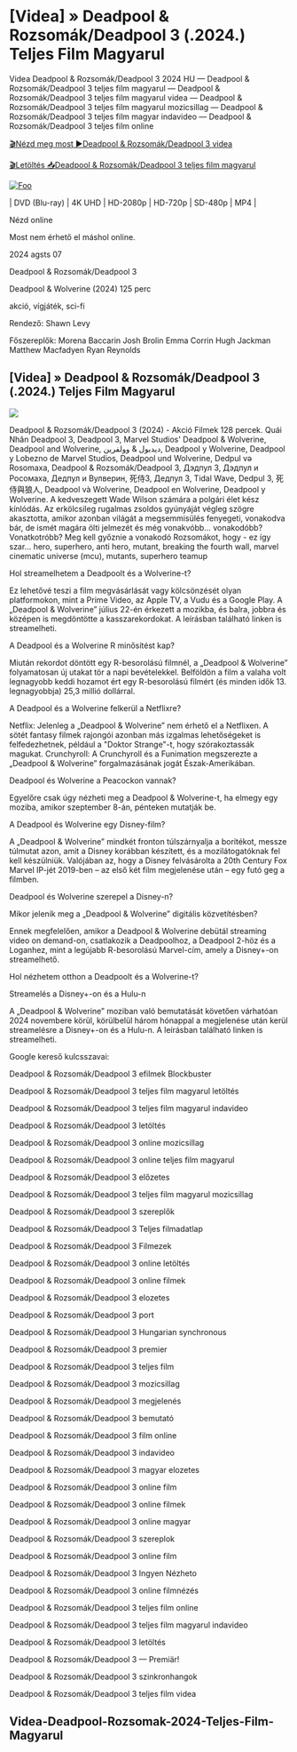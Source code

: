 <h1 tabindex="-1" class="heading-element" dir="auto">[Videa] » Deadpool & Rozsomák/Deadpool 3 (.2024.) Teljes Film Magyarul </h1>

Videa Deadpool & Rozsomák/Deadpool 3 2024 HU — Deadpool & Rozsomák/Deadpool 3 teljes film magyarul — Deadpool & Rozsomák/Deadpool 3 teljes film magyarul videa — Deadpool & Rozsomák/Deadpool 3 teljes film magyarul mozicsillag — Deadpool & Rozsomák/Deadpool 3 teljes film magyar indavideo — Deadpool & Rozsomák/Deadpool 3 teljes film online

<a href="https://filmhd.cloud/hu/movie/533535/deadpool-wolverine-Deadpool-3-gitlag" rel="nofollow">🎬Nézd meg most ►Deadpool & Rozsomák/Deadpool 3 videa</a>

<a href="https://filmhd.cloud/hu/movie/533535/deadpool-wolverine-Deadpool-3-gitlag" rel="nofollow">🎬Letöltés 📥Deadpool & Rozsomák/Deadpool 3 teljes film magyarul</a>

<a href="https://filmhd.cloud/hu/movie/533535/deadpool-wolverine-Deadpool-3-gitlag" rel="nofollow"><img src="https://camo.githubusercontent.com/917e6ed5c302499242165dcc02bdbce85c075fd21b35918eb9c0b771855261b8/68747470733a2f2f7374617469632e7769787374617469632e636f6d2f6d656469612f6232343966395f61646163386637306662336634356238383639313639366337376465313866337e6d76322e676966" alt="Foo" style="max-width: 100%;"></a>


| DVD (Blu-ray) | 4K UHD | HD-2080p | HD-720p | SD-480p | MP4 |

Nézd online

Most nem érhető el máshol online.

2024 agsts 07

Deadpool & Rozsomák/Deadpool 3

Deadpool & Wolverine (2024) 125 perc

akció, vígjáték, sci-fi

Rendező: Shawn Levy

Főszereplők: Morena Baccarin Josh Brolin Emma Corrin Hugh Jackman Matthew Macfadyen Ryan Reynolds

## [Videa] » Deadpool & Rozsomák/Deadpool 3 (.2024.) Teljes Film Magyarul

<img src="https://www.subotica.com/files/_thumb/1024x768/event/2/9/8/52298/52298-madjarski-deadpool.png" data-canonical-src="https://www.subotica.com/files/_thumb/1024x768/event/2/9/8/52298/52298-madjarski-deadpool.png" style="max-width: 100%;">

Deadpool & Rozsomák/Deadpool 3 (2024) - Akció Filmek 128 percek. Quái Nhân Deadpool 3, Deadpool 3, Marvel Studios' Deadpool & Wolverine, Deadpool and Wolverine, ديدبول & وولفرين, Deadpool y Wolverine, Deadpool y Lobezno de Marvel Studios, Deadpool und Wolverine, Dedpul və Rosomaxa, Deadpool & Rozsomák/Deadpool 3, Дэдпул 3, Дэдпул и Росомаха, Дедпул и Вулверин, 死侍3, Дедпул 3, Tidal Wave, Dedpul 3, 死侍與狼人, Deadpool và Wolverine, Deadpool en Wolverine, Deadpool y Wolverine. A kedveszegett Wade Wilson számára a polgári élet kész kínlódás. Az erkölcsileg rugalmas zsoldos gyúnyáját végleg szögre akasztotta, amikor azonban világát a megsemmisülés fenyegeti, vonakodva bár, de ismét magára ölti jelmezét és még vonakvóbb… vonakodóbb? Vonatkotróbb? Meg kell győznie a vonakodó Rozsomákot, hogy - ez így szar... hero, superhero, anti hero, mutant, breaking the fourth wall, marvel cinematic universe (mcu), mutants, superhero teamup

Hol streamelhetem a Deadpoolt és a Wolverine-t?

Ez lehetővé teszi a film megvásárlását vagy kölcsönzését olyan platformokon, mint a Prime Video, az Apple TV, a Vudu és a Google Play. A „Deadpool & Wolverine” július 22-én érkezett a mozikba, és balra, jobbra és középen is megdöntötte a kasszarekordokat. A leírásban található linken is streamelheti.

A Deadpool és a Wolverine R minősítést kap?

Miután rekordot döntött egy R-besorolású filmnél, a „Deadpool & Wolverine” folyamatosan új utakat tör a napi bevételekkel. Belföldön a film a valaha volt legnagyobb keddi hozamot ért egy R-besorolású filmért (és minden idők 13. legnagyobbja) 25,3 millió dollárral.

A Deadpool és a Wolverine felkerül a Netflixre?

Netflix: Jelenleg a „Deadpool & Wolverine” nem érhető el a Netflixen. A sötét fantasy filmek rajongói azonban más izgalmas lehetőségeket is felfedezhetnek, például a "Doktor Strange"-t, hogy szórakoztassák magukat. Crunchyroll: A Crunchyroll és a Funimation megszerezte a „Deadpool & Wolverine” forgalmazásának jogát Észak-Amerikában.

Deadpool és Wolverine a Peacockon vannak?

Egyelőre csak úgy nézheti meg a Deadpool & Wolverine-t, ha elmegy egy moziba, amikor szeptember 8-án, pénteken mutatják be.

A Deadpool és Wolverine egy Disney-film?

A „Deadpool & Wolverine” mindkét fronton túlszárnyalja a borítékot, messze túlmutat azon, amit a Disney korábban készített, és a mozilátogatóknak fel kell készülniük. Valójában az, hogy a Disney felvásárolta a 20th Century Fox Marvel IP-jét 2019-ben – az első két film megjelenése után – egy futó geg a filmben.

Deadpool és Wolverine szerepel a Disney-n?

Mikor jelenik meg a „Deadpool & Wolverine” digitális közvetítésben?

Ennek megfelelően, amikor a Deadpool & Wolverine debütál streaming video on demand-on, csatlakozik a Deadpoolhoz, a Deadpool 2-höz és a Loganhez, mint a legújabb R-besorolású Marvel-cím, amely a Disney+-on streamelhető.

Hol nézhetem otthon a Deadpoolt és a Wolverine-t?

Streamelés a Disney+-on és a Hulu-n

A „Deadpool & Wolverine” moziban való bemutatását követően várhatóan 2024 novembere körül, körülbelül három hónappal a megjelenése után kerül streamelésre a Disney+-on és a Hulu-n. A leírásban található linken is streamelheti.

Google kereső kulcsszavai:

Deadpool & Rozsomák/Deadpool 3 efilmek Blockbuster

Deadpool & Rozsomák/Deadpool 3 teljes film magyarul letöltés

Deadpool & Rozsomák/Deadpool 3 teljes film magyarul indavideo

Deadpool & Rozsomák/Deadpool 3 letöltés

Deadpool & Rozsomák/Deadpool 3 online mozicsillag

Deadpool & Rozsomák/Deadpool 3 online teljes film magyarul

Deadpool & Rozsomák/Deadpool 3 előzetes

Deadpool & Rozsomák/Deadpool 3 teljes film magyarul mozicsillag

Deadpool & Rozsomák/Deadpool 3 szereplők

Deadpool & Rozsomák/Deadpool 3 Teljes filmadatlap

Deadpool & Rozsomák/Deadpool 3 Filmezek

Deadpool & Rozsomák/Deadpool 3 online letöltés

Deadpool & Rozsomák/Deadpool 3 online filmek

Deadpool & Rozsomák/Deadpool 3 elozetes

Deadpool & Rozsomák/Deadpool 3 port

Deadpool & Rozsomák/Deadpool 3 Hungarian synchronous

Deadpool & Rozsomák/Deadpool 3 premier

Deadpool & Rozsomák/Deadpool 3 teljes film

Deadpool & Rozsomák/Deadpool 3 mozicsillag

Deadpool & Rozsomák/Deadpool 3 megjelenés

Deadpool & Rozsomák/Deadpool 3 bemutató

Deadpool & Rozsomák/Deadpool 3 film online

Deadpool & Rozsomák/Deadpool 3 indavideo

Deadpool & Rozsomák/Deadpool 3 magyar elozetes

Deadpool & Rozsomák/Deadpool 3 online film

Deadpool & Rozsomák/Deadpool 3 online filmek

Deadpool & Rozsomák/Deadpool 3 online magyar

Deadpool & Rozsomák/Deadpool 3 szereplok

Deadpool & Rozsomák/Deadpool 3 online film

Deadpool & Rozsomák/Deadpool 3 Ingyen Nézheto

Deadpool & Rozsomák/Deadpool 3 online filmnézés

Deadpool & Rozsomák/Deadpool 3 teljes film online

Deadpool & Rozsomák/Deadpool 3 teljes film magyarul indavideo

Deadpool & Rozsomák/Deadpool 3 letöltés

Deadpool & Rozsomák/Deadpool 3 — Premiär!

Deadpool & Rozsomák/Deadpool 3 szinkronhangok

Deadpool & Rozsomák/Deadpool 3 teljes film videa

## Videa-Deadpool-Rozsomak-2024-Teljes-Film-Magyarul
